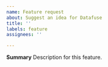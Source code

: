```yaml
---
name: Feature request
about: Suggest an idea for Datafuse
title: ''
labels: feature
assignees: ''

---
```


**Summary**
Description for this feature.
